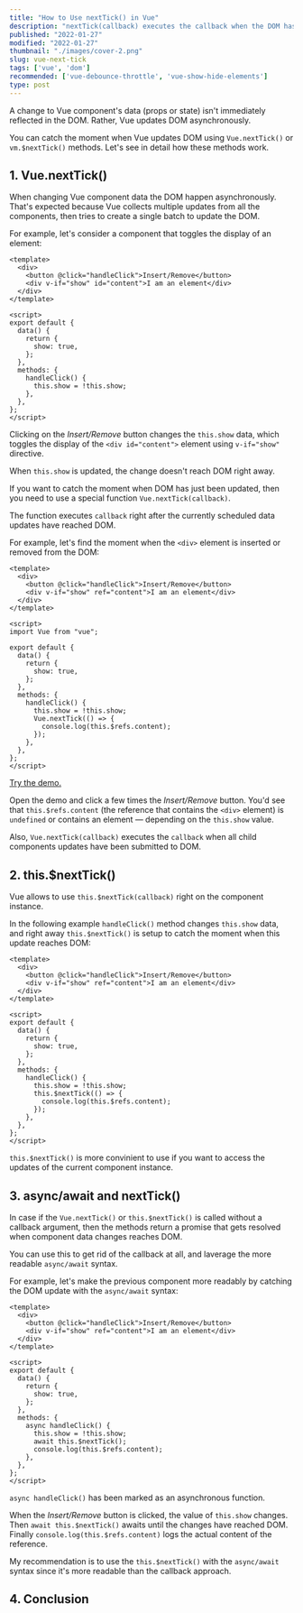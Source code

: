 ```yaml
---
title: "How to Use nextTick() in Vue"
description: "nextTick(callback) executes the callback when the DOM has been updated."  
published: "2022-01-27"
modified: "2022-01-27"
thumbnail: "./images/cover-2.png"
slug: vue-next-tick
tags: ['vue', 'dom']
recommended: ['vue-debounce-throttle', 'vue-show-hide-elements']
type: post
---
```


A change to Vue component's data (props or state) isn't immediately reflected in the DOM. Rather, Vue updates DOM asynchronously.  

You can catch the moment when Vue updates DOM using `Vue.nextTick()` or `vm.$nextTick()` methods. Let's see in detail how these methods work.

## 1. Vue.nextTick()

When changing Vue component data the DOM happen asynchronously. That's expected because Vue collects multiple updates from all the components, then tries to create a single batch to update the DOM.

For example, let's consider a component that toggles the display of an element:

```vue
<template>
  <div>
    <button @click="handleClick">Insert/Remove</button>
    <div v-if="show" id="content">I am an element</div>
  </div>
</template>

<script>
export default {
  data() {
    return {
      show: true,
    };
  },
  methods: {
    handleClick() {
      this.show = !this.show;
    },
  },
};
</script>
```

Clicking on the *Insert/Remove* button changes the `this.show` data, which toggles the display of the `<div id="content">` element using `v-if="show"` directive.  

When `this.show` is updated, the change doesn't reach DOM right away. 

If you want to catch the moment when DOM has just been updated, then you need to use a special function `Vue.nextTick(callback)`. 

The function executes `callback` right after the currently scheduled data updates have reached DOM.  

For example, let's find the moment when the `<div>` element is inserted or removed from the DOM:

```vue{19-21}
<template>
  <div>
    <button @click="handleClick">Insert/Remove</button>
    <div v-if="show" ref="content">I am an element</div>
  </div>
</template>

<script>
import Vue from "vue";

export default {
  data() {
    return {
      show: true,
    };
  },
  methods: {
    handleClick() {
      this.show = !this.show;
      Vue.nextTick(() => {
        console.log(this.$refs.content);
      });
    },
  },
};
</script>
```

[Try the demo.](https://codesandbox.io/s/vue-next-tick-031dj?file=/src/ToggleButton.vue)

Open the demo and click a few times the *Insert/Remove* button. You'd see that `this.$refs.content` (the reference that contains the `<div>` element) is `undefined` or contains an element &mdash; depending on the `this.show` value.  

Also, `Vue.nextTick(callback)` executes the `callback` when all child components updates have been submitted to DOM.  

## 2. this.$nextTick()

Vue allows to use `this.$nextTick(callback)` right on the component instance.  

In the following example `handleClick()` method changes `this.show` data, and right away `this.$nextTick()` is setup to catch the moment when this update reaches DOM:

```vue{17-19}
<template>
  <div>
    <button @click="handleClick">Insert/Remove</button>
    <div v-if="show" ref="content">I am an element</div>
  </div>
</template>

<script>
export default {
  data() {
    return {
      show: true,
    };
  },
  methods: {
    handleClick() {
      this.show = !this.show;
      this.$nextTick(() => {
        console.log(this.$refs.content);
      });
    },
  },
};
</script>
```

`this.$nextTick()` is more convinient to use if you want to access the updates of the current component instance.  

## 3. async/await and nextTick()

In case if the `Vue.nextTick()` or `this.$nextTick()` is called without a callback argument, then the methods return a promise that gets resolved when component data changes reaches DOM.  

You can use this to get rid of the callback at all, and laverage the more readable `async/await` syntax.

For example, let's make the previous component more readably by catching the DOM update with the `async/await` syntax:

```vue{17-18}
<template>
  <div>
    <button @click="handleClick">Insert/Remove</button>
    <div v-if="show" ref="content">I am an element</div>
  </div>
</template>

<script>
export default {
  data() {
    return {
      show: true,
    };
  },
  methods: {
    async handleClick() {
      this.show = !this.show;
      await this.$nextTick();
      console.log(this.$refs.content);
    },
  },
};
</script>
```

`async handleClick()` has been marked as an asynchronous function. 

When the *Insert/Remove* button is clicked, the value of `this.show` changes. Then `await this.$nextTick()` awaits until the changes have reached DOM. Finally `console.log(this.$refs.content)` logs the actual content of the reference.  

My recommendation is to use the `this.$nextTick()` with the `async/await` syntax since it's more readable than the callback approach.  

## 4. Conclusion

